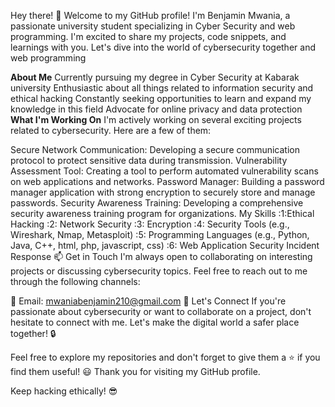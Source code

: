 
Hey there! 👋 Welcome to my GitHub profile! I'm Benjamin Mwania, a passionate university student specializing in Cyber Security and web programming.  I'm excited to share my projects, code snippets, and learnings with you. Let's dive into the world of cybersecurity together and web programming

**About Me**
Currently pursuing my degree in Cyber Security at Kabarak university
 Enthusiastic about all things related to information security and ethical hacking
 Constantly seeking opportunities to learn and expand my knowledge in this field
Advocate for online privacy and data protection
**What I'm Working On**
I'm actively working on several exciting projects related to cybersecurity. Here are a few of them:

 Secure Network Communication: Developing a secure communication protocol to protect sensitive data during transmission.
Vulnerability Assessment Tool: Creating a tool to perform automated vulnerability scans on web applications and networks.
 Password Manager: Building a password manager application with strong encryption to securely store and manage passwords.
Security Awareness Training: Developing a comprehensive security awareness training program for organizations.
My Skills
:1:Ethical Hacking
:2: Network Security
:3: Encryption
:4: Security Tools (e.g., Wireshark, Nmap, Metasploit)
:5: Programming Languages (e.g., Python, Java, C++, html, php, javascript, css)
:6: Web Application Security
Incident Response
:mailbox: Get in Touch
I'm always open to collaborating on interesting projects or discussing cybersecurity topics. Feel free to reach out to me through the following channels:

:email: Email: mwaniabenjamin210@gmail.com
:rocket: Let's Connect
If you're passionate about cybersecurity or want to collaborate on a project, don't hesitate to connect with me. Let's make the digital world a safer place together! :lock:

Feel free to explore my repositories and don't forget to give them a :star: if you find them useful! :smiley: Thank you for visiting my GitHub profile.

Keep hacking ethically! :sunglasses:
